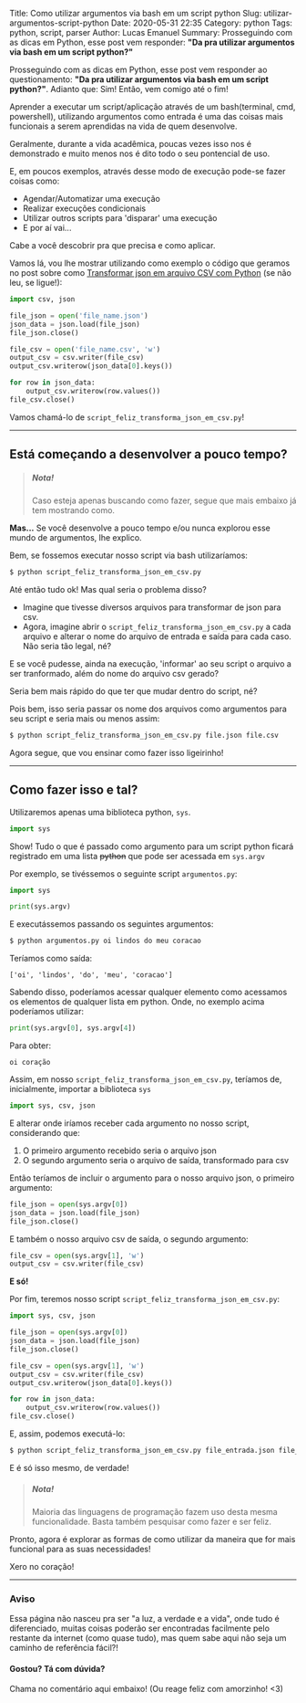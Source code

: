 Title: Como utilizar argumentos via bash em um script python
Slug: utilizar-argumentos-script-python
Date: 2020-05-31 22:35
Category: python
Tags: python, script, parser
Author: Lucas Emanuel
Summary: Prosseguindo com as dicas em Python, esse post vem responder: **"Da pra utilizar argumentos via bash em um script python?"**

Prosseguindo com as dicas em Python, esse post vem responder ao questionamento: **"Da pra utilizar argumentos via bash em um script python?"**. Adianto que: Sim! Então, vem comigo até o fim!

Aprender a executar um script/aplicação através de um bash(terminal, cmd, powershell), utilizando argumentos como entrada é uma das coisas mais funcionais a serem aprendidas na vida de quem desenvolve.

Geralmente, durante a vida acadêmica, poucas vezes isso nos é demonstrado e muito menos nos é dito todo o seu pontencial de uso. 

E, em poucos exemplos, através desse modo de execução pode-se fazer coisas como:

- Agendar/Automatizar uma execução
- Realizar execuções condicionais
- Utilizar outros scripts para 'disparar' uma execução
- E por aí vai... 

Cabe a você descobrir pra que precisa e como aplicar.

Vamos lá, vou lhe mostrar utilizando como exemplo o código que geramos no post sobre como [Transformar json em arquivo CSV com Python](https://lucasebs.github.io/posts/2020/05/json-to-csv-python/) (se não leu, se ligue!):

```python
import csv, json

file_json = open('file_name.json')
json_data = json.load(file_json)
file_json.close()

file_csv = open('file_name.csv', 'w')
output_csv = csv.writer(file_csv)
output_csv.writerow(json_data[0].keys())

for row in json_data:
    output_csv.writerow(row.values())
file_csv.close()
```

Vamos chamá-lo de `script_feliz_transforma_json_em_csv.py`!

------------------------------

## Está começando a desenvolver a pouco tempo?

> ##### Nota!
> Caso esteja apenas buscando como fazer, segue que mais embaixo já tem mostrando como. 

**Mas...** Se você desenvolve a pouco tempo e/ou nunca explorou esse mundo de argumentos, lhe explico.

Bem, se fossemos executar nosso script via bash utilizaríamos:

```bash
$ python script_feliz_transforma_json_em_csv.py
```

Até então tudo ok! Mas qual seria o problema disso? 

- Imagine que tivesse diversos arquivos para transformar de json para csv. 
- Agora, imagine abrir o `script_feliz_transforma_json_em_csv.py` a cada arquivo e alterar o nome do arquivo de entrada e saída para cada caso. Não seria tão legal, né?

E se você pudesse, ainda na execução, 'informar' ao seu script o arquivo a ser tranformado, além do nome do arquivo csv gerado?  

Seria bem mais rápido do que ter que mudar dentro do script, né?

Pois bem, isso seria passar os nome dos arquivos como argumentos para seu script e seria mais ou menos assim:

```bash
$ python script_feliz_transforma_json_em_csv.py file.json file.csv
```

Agora segue, que vou ensinar como fazer isso ligeirinho!

------------------------------

## Como fazer isso e tal?

Utilizaremos apenas uma biblioteca python, `sys`.

```python
import sys
```

Show! Tudo o que é passado como argumento para um script python ficará registrado em uma lista ~~python~~ que pode ser acessada em `sys.argv`

Por exemplo, se tivéssemos o seguinte script `argumentos.py`:

```python
import sys

print(sys.argv)
```

E executássemos passando os seguintes argumentos:

```bash
$ python argumentos.py oi lindos do meu coracao
```

Teríamos como saída:

    ['oi', 'lindos', 'do', 'meu', 'coracao']

Sabendo disso, poderíamos acessar qualquer elemento como acessamos os elementos de qualquer lista em python. Onde, no exemplo acima poderíamos utilizar:

```python
print(sys.argv[0], sys.argv[4])
```

Para obter:

    oi coração

Assim, em nosso `script_feliz_transforma_json_em_csv.py`, teríamos de, inicialmente, importar a biblioteca `sys`

```python
import sys, csv, json
```

E alterar onde iríamos receber cada argumento no nosso script, considerando que:

1. O primeiro argumento recebido seria o arquivo json
2. O segundo argumento seria o arquivo de saída, transformado para csv

Então teríamos de incluir o argumento para o nosso arquivo json, o primeiro argumento:

```python
file_json = open(sys.argv[0])
json_data = json.load(file_json)
file_json.close()
```

E também o nosso arquivo csv de saída, o segundo argumento:

```python
file_csv = open(sys.argv[1], 'w')
output_csv = csv.writer(file_csv)
```

**E só!**

Por fim, teremos nosso script `script_feliz_transforma_json_em_csv.py`:

```python
import sys, csv, json

file_json = open(sys.argv[0])
json_data = json.load(file_json)
file_json.close()

file_csv = open(sys.argv[1], 'w')
output_csv = csv.writer(file_csv)
output_csv.writerow(json_data[0].keys())

for row in json_data:
    output_csv.writerow(row.values())
file_csv.close()
```

E, assim, podemos executá-lo:

```bash
$ python script_feliz_transforma_json_em_csv.py file_entrada.json file_saida.csv
```

E é só isso mesmo, de verdade! 

> ##### Nota! 
> Maioria das linguagens de programação fazem uso desta mesma funcionalidade. Basta também pesquisar como fazer e ser feliz.

Pronto, agora é explorar as formas de como utilizar da maneira que for mais funcional para as suas necessidades! 

Xero no coração!

------

### Aviso

Essa página não nasceu pra ser "a luz, a verdade e a vida", onde tudo é diferenciado, muitas coisas poderão ser encontradas facilmente pelo restante da internet (como quase tudo), mas quem sabe aqui não seja um caminho de referência fácil?! 


#### Gostou? Tá com dúvida?

Chama no comentário aqui embaixo! (Ou reage feliz com amorzinho! <3)
